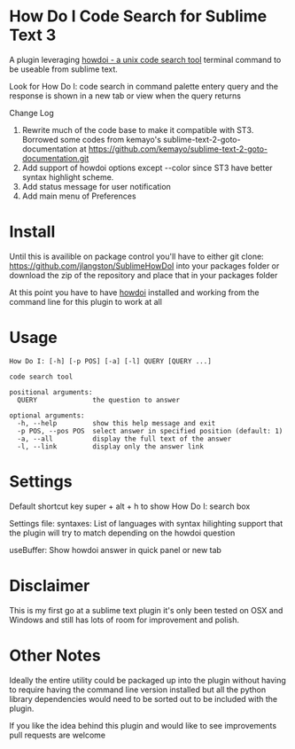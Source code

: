 # How Do I Code Search for Sublime Text 3

A plugin leveraging [howdoi - a unix code search tool](https://github.com/gleitz/howdoi) terminal command to be useable from sublime text.

Look for How Do I: code search in command palette entery query and the response is shown in a new tab or view when the query returns

Change Log
1. Rewrite much of the code base to make it compatible with ST3. Borrowed some codes from kemayo's sublime-text-2-goto-documentation at https://github.com/kemayo/sublime-text-2-goto-documentation.git 
2. Add support of howdoi options except --color since ST3 have better syntax highlight scheme.
3. Add status message for user notification
4. Add main menu of Preferences 

# Install
Until this is availible on package control you'll have to either 
git clone: https://github.com/jlangston/SublimeHowDoI into your packages folder or
download the zip of the repository and place that in your packages folder

At this point you have to have [howdoi](https://github.com/gleitz/howdoi) installed and working from the command line for this plugin to work at all


# Usage

    How Do I: [-h] [-p POS] [-a] [-l] QUERY [QUERY ...]

    code search tool

    positional arguments:
      QUERY              the question to answer

    optional arguments:
      -h, --help         show this help message and exit
      -p POS, --pos POS  select answer in specified position (default: 1)
      -a, --all          display the full text of the answer
      -l, --link         display only the answer link

# Settings
Default shortcut key super + alt + h to show How Do I: search box

Settings file:
  syntaxes: List of languages with syntax hilighting support that
  the plugin will try to match depending on the howdoi question

  useBuffer: Show howdoi answer in quick panel or new tab


# Disclaimer

This is my first go at a sublime text plugin it's only been tested on OSX and Windows and still has lots of room for improvement and polish.

# Other Notes

Ideally the entire utility could be packaged up into the plugin without having to require having the command line version installed but all the python library dependencies would need to be sorted out to be included with the plugin.

If you like the idea behind this plugin and would like to see improvements pull requests are welcome

